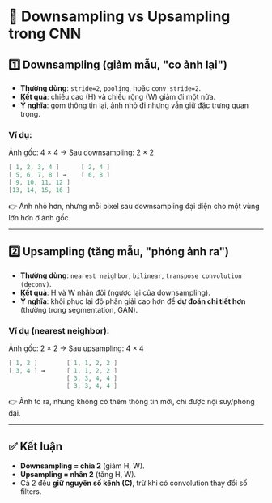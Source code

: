 # 🔄 Downsampling vs Upsampling trong CNN

## 1️⃣ Downsampling (giảm mẫu, "co ảnh lại")

- **Thường dùng**: `stride=2`, `pooling`, hoặc `conv stride=2`.  
- **Kết quả**: chiều cao (H) và chiều rộng (W) giảm đi một nửa.  
- **Ý nghĩa**: gom thông tin lại, ảnh nhỏ đi nhưng vẫn giữ đặc trưng quan trọng.  

### Ví dụ:
Ảnh gốc: 4 × 4 → Sau downsampling: 2 × 2

```lua
[ 1, 2, 3, 4 ]      [ 2, 4 ]
[ 5, 6, 7, 8 ] →    [ 6, 8 ]
[ 9, 10, 11, 12 ]
[13, 14, 15, 16 ]
```


👉 Ảnh nhỏ hơn, nhưng mỗi pixel sau downsampling đại diện cho một vùng lớn hơn ở ảnh gốc.  

---

## 2️⃣ Upsampling (tăng mẫu, "phóng ảnh ra")

- **Thường dùng**: `nearest neighbor`, `bilinear`, `transpose convolution (deconv)`.  
- **Kết quả**: H và W nhân đôi (ngược lại của downsampling).  
- **Ý nghĩa**: khôi phục lại độ phân giải cao hơn để **dự đoán chi tiết hơn** (thường trong segmentation, GAN).  

### Ví dụ (nearest neighbor):
Ảnh gốc: 2 × 2 → Sau upsampling: 4 × 4  

```lua
[ 1, 2 ]        [ 1, 1, 2, 2 ]
[ 3, 4 ] →      [ 1, 1, 2, 2 ]
                [ 3, 3, 4, 4 ]
                [ 3, 3, 4, 4 ]
```


👉 Ảnh to ra, nhưng không có thêm thông tin mới, chỉ được nội suy/phóng đại.  

---

## ✅ Kết luận
- **Downsampling = chia 2** (giảm H, W).  
- **Upsampling = nhân 2** (tăng H, W).  
- Cả 2 đều **giữ nguyên số kênh (C)**, trừ khi có convolution thay đổi số filters.  
